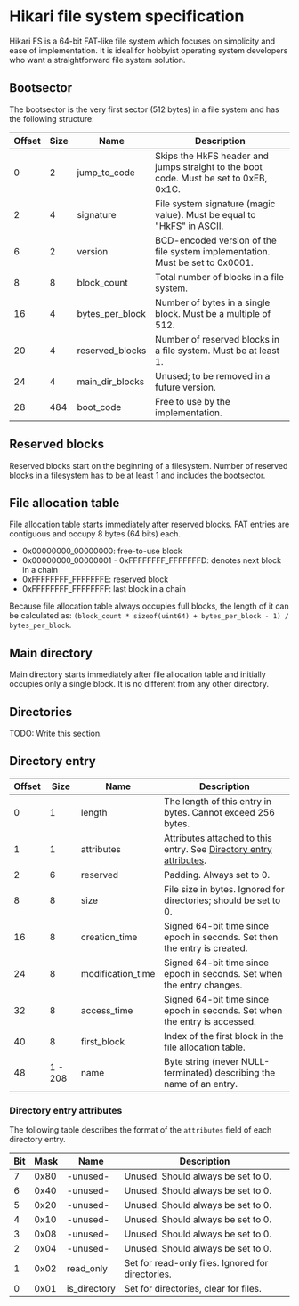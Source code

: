 # Hikari file system specification

Hikari FS is a 64-bit FAT-like file system which focuses on simplicity and ease
of implementation. It is ideal for hobbyist operating system developers who want
a straightforward file system solution.

## Bootsector

The bootsector is the very first sector (512 bytes) in a file system and has the
following structure:

| Offset | Size | Name            | Description                                                                           |
| ------ | ---- | --------------- | ------------------------------------------------------------------------------------- |
| 0      | 2    | jump_to_code    | Skips the HkFS header and jumps straight to the boot code. Must be set to 0xEB, 0x1C. |
| 2      | 4    | signature       | File system signature (magic value). Must be equal to "HkFS" in ASCII.                |
| 6      | 2    | version         | BCD-encoded version of the file system implementation. Must be set to 0x0001.         |
| 8      | 8    | block_count     | Total number of blocks in a file system.                                              |
| 16     | 4    | bytes_per_block | Number of bytes in a single block. Must be a multiple of 512.                         |
| 20     | 4    | reserved_blocks | Number of reserved blocks in a file system. Must be at least 1.                       |
| 24     | 4    | main_dir_blocks | Unused; to be removed in a future version.                                            |
| 28     | 484  | boot_code       | Free to use by the implementation.                                                    |

## Reserved blocks

Reserved blocks start on the beginning of a filesystem. Number of reserved blocks
in a filesystem has to be at least 1 and includes the bootsector.

## File allocation table

File allocation table starts immediately after reserved blocks. FAT entries are
contiguous and occupy 8 bytes (64 bits) each.

* 0x00000000_00000000: free-to-use block
* 0x00000000_00000001 - 0xFFFFFFFF_FFFFFFFD: denotes next block in a chain
* 0xFFFFFFFF_FFFFFFFE: reserved block
* 0xFFFFFFFF_FFFFFFFF: last block in a chain

Because file allocation table always occupies full blocks, the length of it can
be calculated as: `(block_count * sizeof(uint64) + bytes_per_block - 1) / bytes_per_block`.

## Main directory

Main directory starts immediately after file allocation table and initially
occupies only a single block. It is no different from any other directory.

## Directories

TODO: Write this section.

## Directory entry

| Offset | Size    | Name              | Description                                                                                         |
| ------ | ------- | ----------------- | --------------------------------------------------------------------------------------------------- |
| 0      | 1       | length            | The length of this entry in bytes. Cannot exceed 256 bytes.                                         |
| 1      | 1       | attributes        | Attributes attached to this entry. See [Directory entry attributes](###Directory-entry-attributes). |
| 2      | 6       | reserved          | Padding. Always set to 0.                                                                           |
| 8      | 8       | size              | File size in bytes. Ignored for directories; should be set to 0.                                    |
| 16     | 8       | creation_time     | Signed 64-bit time since epoch in seconds. Set then the entry is created.                           |
| 24     | 8       | modification_time | Signed 64-bit time since epoch in seconds. Set when the entry changes.                              |
| 32     | 8       | access_time       | Signed 64-bit time since epoch in seconds. Set when the entry is accessed.                          |
| 40     | 8       | first_block       | Index of the first block in the file allocation table.                                              |
| 48     | 1 - 208 | name              | Byte string (never NULL-terminated) describing the name of an entry.                                |

### Directory entry attributes

The following table describes the format of the `attributes` field of each
directory entry.

| Bit | Mask | Name         | Description                                       |
| --- | ---- | ------------ | ------------------------------------------------- |
| 7   | 0x80 | -unused-     | Unused. Should always be set to 0.                |
| 6   | 0x40 | -unused-     | Unused. Should always be set to 0.                |
| 5   | 0x20 | -unused-     | Unused. Should always be set to 0.                |
| 4   | 0x10 | -unused-     | Unused. Should always be set to 0.                |
| 3   | 0x08 | -unused-     | Unused. Should always be set to 0.                |
| 2   | 0x04 | -unused-     | Unused. Should always be set to 0.                |
| 1   | 0x02 | read_only    | Set for read-only files. Ignored for directories. |
| 0   | 0x01 | is_directory | Set for directories, clear for files.             |
